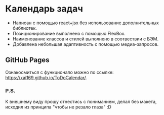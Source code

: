 # Календарь задач

- Написан с помощью react+jsx без использование дополнительных библиотек.
- Позиционирование выполнено с помощью FlexBox.
- Наименование классов и стилей выполнено в соотвествии с БЭМ.
- Добавлена небольшая адаптивность с помощью медиа-запросов.

## GitHub Pages

Ознакосмиться с функционало можно по ссылке: https://xai169.github.io/ToDoCalendar/.


### P.S.

К внешнему виду прошу отнестись с пониманием, делал без макета, исходил из принципа "чтобы не резало глаза" :D